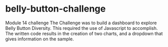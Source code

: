 # belly-button-challenge
Module 14 challenge
The Challenge was to build a dashboard to explore Belly Button Diversity. This required the use of Javascript to accomplish.
The written code results in the creation of two charts, and a dropdown that gives information on the sample.
